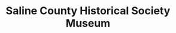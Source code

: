 ---
layout: repo
title: "Saline County Historical Society Museum"
id: 11852
permalink: repos/11852/
---